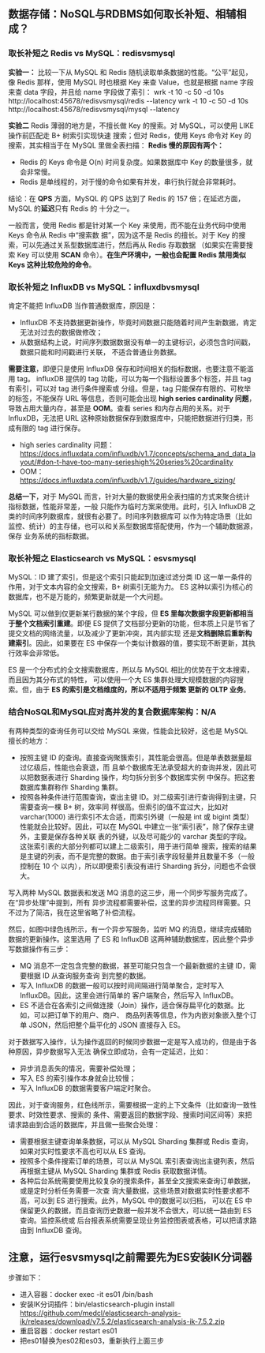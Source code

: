 ## 数据存储：NoSQL与RDBMS如何取长补短、相辅相成？
### 取长补短之 Redis vs MySQL：redisvsmysql
**实验一：**
比较一下从 MySQL 和 Redis 随机读取单条数据的性能。“公平”起见，像 Redis 那样，使用 MySQL 时也根据
 Key 来查 Value，也就是根据 name 字段来查 data 字段，并且给 name 字段做了索引：
wrk -t 10 -c 50 -d 10s http://localhost:45678/redisvsmysql/redis --latency
wrk -t 10 -c 50 -d 10s http://localhost:45678/redisvsmysql/mysql --latency

**实验二**
Redis 薄弱的地方是，不擅长做 Key 的搜索。对 MySQL，可以使用 LIKE 操作前匹配走 B+ 树索引实现快速
搜索；但对 Redis，使用 Keys 命令对 Key 的搜索，其实相当于在 MySQL 里做全表扫描：
**Redis 慢的原因有两个：**
- Redis 的 Keys 命令是 O(n) 时间复杂度。如果数据库中 Key 的数量很多，就会非常慢。
- Redis 是单线程的，对于慢的命令如果有并发，串行执行就会非常耗时。

结论：在 **QPS** 方面，MySQL 的 QPS 达到了 Redis 的 157 倍；在延迟方面，MySQL 的**延迟**只有 Redis 的
十分之一。

一般而言，使用 Redis 都是针对某一个 Key 来使用，而不能在业务代码中使用 Keys 命令从 Redis 中“搜索数
据”，因为这不是 Redis 的擅长。对于 Key 的搜索，可以先通过关系型数据库进行，然后再从 Redis 存取数据
（如果实在需要搜索 Key 可以使用 **SCAN** 命令）。**在生产环境中，一般也会配置 Redis 禁用类似 
Keys 这种比较危险的命令**。

### 取长补短之 InfluxDB vs MySQL：influxdbvsmysql
肯定不能把 InfluxDB 当作普通数据库，原因是：
- InfluxDB 不支持数据更新操作，毕竟时间数据只能随着时间产生新数据，肯定无法对过去的数据做修改；
- 从数据结构上说，时间序列数据数据没有单一的主键标识，必须包含时间戳，数据只能和时间戳进行关联，
不适合普通业务数据。

**需要注意**，即便只是使用 InfluxDB 保存和时间相关的指标数据，也要注意不能滥用 tag。
influxDB 提供的 tag 功能，可以为每一个指标设置多个标签，并且 tag 有索引，可以对 tag 进行条件搜索或
分组。但是，tag 只能保存有限的、可枚举的标签，不能保存 URL 等信息，否则可能会出现
**high series cardinality 问题**，导致占用大量内存，甚至是 **OOM**。查看 series 和内存占用的关系。对于 
InfluxDB，无法把 URL 这种原始数据保存到数据库中，只能把数据进行归类，形成有限的 tag 进行保存。
- high series cardinality 问题：https://docs.influxdata.com/influxdb/v1.7/concepts/schema_and_data_layout/#don-t-have-too-many-serieshigh%20series%20cardinality
- OOM：https://docs.influxdata.com/influxdb/v1.7/guides/hardware_sizing/

**总结一下**，对于 MySQL 而言，针对大量的数据使用全表扫描的方式来聚合统计指标数据，性能非常差，一般
只能作为临时方案来使用。此时，引入 InfluxDB 之类的时间序列数据库，就很有必要了。时间序列数据库可
以作为特定场景（比如监控、统计）的主存储，也可以和关系型数据库搭配使用，作为一个辅助数据源，保存
业务系统的指标数据。

### 取长补短之 Elasticsearch vs MySQL：esvsmysql
MySQL：ID 建了索引，但是这个索引只能起到加速过滤分类 ID 这一单一条件的作用，对于文本内容的全文搜索，B+ 
树索引无能为力。
ES 这种以索引为核心的数据库，也不是万能的，频繁更新就是一个大问题。

MySQL 可以做到仅更新某行数据的某个字段，但 **ES 里每次数据字段更新都相当于整个文档索引重建**。即便 
ES 提供了文档部分更新的功能，但本质上只是节省了提交文档的网络流量，以及减少了更新冲突，其内部实现
还是**文档删除后重新构建索引**。因此，如果要在 ES 中保存一个类似计数器的值，要实现不断更新，其执
行效率会非常低。

ES 是一个分布式的全文搜索数据库，所以与 MySQL 相比的优势在于文本搜索，而且因为其分布式的特性，
可以使用一个大 ES 集群处理大规模数据的内容搜索。但，由于 **ES 的索引是文档维度的，所以不适用于频繁
更新的 OLTP 业务**。

### 结合NoSQL和MySQL应对高并发的复合数据库架构：N/A
有两种类型的查询任务可以交给 MySQL 来做，性能会比较好，这也是 MySQL 擅长的地方：
- 按照主键 ID 的查询。直接查询聚簇索引，其性能会很高。但是单表数据量超过亿级后，性能也会衰退，而
且单个数据库无法承受超大的查询并发，因此可以把数据表进行 Sharding 操作，均匀拆分到多个数据库实例
中保存。把这套数据库集群称作 Sharding 集群。
- 按照各种条件进行范围查询，查出主键 ID。对二级索引进行查询得到主键，只需要查询一棵 B+ 树，效率同
样很高。但索引的值不宜过大，比如对 varchar(1000) 进行索引不太合适，而索引外键（一般是 int 或 bigint
 类型）性能就会比较好。因此，可以在 MySQL 中建立一张“索引表”，除了保存主键外，主要是保存各种关联
 表的外键，以及尽可能少的 varchar 类型的字段。这张索引表的大部分列都可以建上二级索引，用于进行简单
 搜索，搜索的结果是主键的列表，而不是完整的数据。由于索引表字段轻量并且数量不多（一般控制在 10 个
 以内），所以即便索引表没有进行 Sharding 拆分，问题也不会很大。
 
 写入两种 MySQL 数据表和发送 MQ 消息的这三步，用一个同步写服务完成了。在“异步处理”中提到，所有
 异步流程都需要补偿，这里的异步流程同样需要。只不过为了简洁，我在这里省略了补偿流程。
 
 然后，如图中绿色线所示，有一个异步写服务，监听 MQ 的消息，继续完成辅助数据的更新操作。这里选用
 了 ES 和 InfluxDB 这两种辅助数据库，因此整个异步写数据操作有三步：
 - MQ 消息不一定包含完整的数据，甚至可能只包含一个最新数据的主键 ID，需要根据 ID 从查询服务查询
 到完整的数据。
 - 写入 InfluxDB 的数据一般可以按时间间隔进行简单聚合，定时写入 InfluxDB。因此，这里会进行简单的
 客户端聚合，然后写入 InfluxDB。
 - ES 不适合在各索引之间做连接（Join）操作，适合保存扁平化的数据。比如，可以把订单下的用户、商户、
 商品列表等信息，作为内嵌对象嵌入整个订单 JSON，然后把整个扁平化的 JSON 直接存入 ES。
 
 对于数据写入操作，认为操作返回的时候同步数据一定是写入成功的，但是由于各种原因，异步数据写入无法
 确保立即成功，会有一定延迟，比如：
 - 异步消息丢失的情况，需要补偿处理；
 - 写入 ES 的索引操作本身就会比较慢；
 - 写入 InfluxDB 的数据需要客户端定时聚合。
 
 因此，对于查询服务，红色线所示，需要根据一定的上下文条件（比如查询一致性要求、时效性要求、搜索的
 条件、需要返回的数据字段、搜索时间区间等）来把请求路由到合适的数据库，并且做一些聚合处理：
 - 需要根据主键查询单条数据，可以从 MySQL Sharding 集群或 Redis 查询，如果对实时性要求不高也可以从 ES 查询。
 - 按照多个条件搜索订单的场景，可以从 MySQL 索引表查询出主键列表，然后再根据主键从 MySQL Sharding 
 集群或 Redis 获取数据详情。
 - 各种后台系统需要使用比较复杂的搜索条件，甚至全文搜索来查询订单数据，或是定时分析任务需要一次查
 询大量数据，这些场景对数据实时性要求都不高，可以到 ES 进行搜索。此外，MySQL 中的数据可以归档，
 可以在 ES 中保留更久的数据，而且查询历史数据一般并发不会很大，可以统一路由到 ES 查询。监控系统或
 后台报表系统需要呈现业务监控图表或表格，可以把请求路由到 InfluxDB 查询。

## 注意，运行esvsmysql之前需要先为ES安装IK分词器
步骤如下：
- 进入容器：docker exec -it es01 /bin/bash
- 安装IK分词插件：bin/elasticsearch-plugin install https://github.com/medcl/elasticsearch-analysis-ik/releases/download/v7.5.2/elasticsearch-analysis-ik-7.5.2.zip
- 重启容器：docker restart es01
- 把es01替换为es02和es03，重新执行上面三步